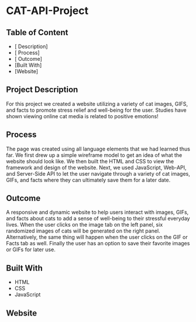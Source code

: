 # CAT-API-Project

## Table of Content

- [ Description] 
- [ Process] 
- [ Outcome] 
- [Built With] 
- [Website] 

## Project Description

For this project we created a website utilizing a variety of cat images, GIFS, and facts to promote stress relief and well-being for the user. Studies have shown viewing online cat media is related to positive emotions!

## Process

The page was created using all language elements that we had learned thus far.  We first drew up a simple wireframe model to get an idea of what the website should look like.  We then built the HTML and CSS to view the framework and design of the website.  Next, we used JavaScript, Web-API, and Server-Side API to let the user navigate through a variety of cat images, GIFs, and facts where they can ultimately save them for a later date.

## Outcome

A responsive and dynamic website to help users interact with images, GIFs, and facts about cats to add a sense of well-being to their stressful everyday lives.  When the user clicks on the image tab on the left panel, six randomized images of cats will be generated on the right panel.  Alternatively, the same thing will happen when the user clicks on the GIF or Facts tab as well.  Finally the user has an option to save their favorite images or GIFs for later use.

## Built With

- HTML
- CSS
- JavaScript

## Website


